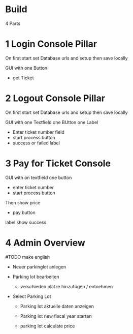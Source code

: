 # Build

4 Parts

# 1 Login Console Pillar

On first start set Database urls and setup then save locally

 GUI with one Button 
 - get Ticket

# 2 Logout Console Pillar

On first start set Database urls and setup then save locally

GUI with one Textfield one BUtton one Label
- Enter ticket number field
- start process button
- success or failed label

# 3 Pay for Ticket Console

GUI with on textfield one button
- enter ticket number
- start process button

Then show price

- pay button

label show success

# 4 Admin Overview

#TODO make english

- Neuer parkinglot anlegen

- Parking lot bearbeiten

    - verschieden plätze hinzufügen / entnehmen

- Select Parking Lot

    - Parking lot aktuelle daten anzeigen

    - Parking lot new fiscal year starten

    - parking lot calculate price
